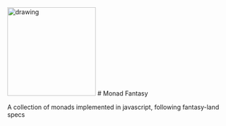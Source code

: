 <img src="https://png.icons8.com/color/1600/lambda.png" alt="drawing" width="200" height="200"/>
# Monad Fantasy

A collection of monads implemented in javascript, following fantasy-land specs
